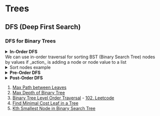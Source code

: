 # Trees

## DFS (Deep First Search)

### DFS for Binary Trees

<details>
<summary><b>In-Order DFS</b></summary>

```java
private void dfs(TreeNode node) {
  if (node == null) return;
  dfs(node.left);
  // action
  dfs(node.left);
}
```
</details>
We can use in-order traversal for sorting BST (Binary Search Tree) nodes by values if _action_ is adding a node or node value to a list
<details>
<summary>Sort nodes example</summary>

```java
private void dfs(TreeNode node, List<Integer> sortedList) {
  if (node == null) return;
  dfs(node.left);
  sortedList.add(node.val);
  dfs(node.left);
}
```

</details>

<details>
<summary><b>Pre-Order DFS</b></summary>

```java
private void dfs(TreeNode node) {
  if (node == null) return;
  // action
  dfs(node.left);
  dfs(node.left);
}
```
</details>

<details>
<summary><b>Post-Order DFS</b></summary>

```java
private void dfs(TreeNode node) {
  if (node == null) return;
  dfs(node.left);
  dfs(node.left);
  // action
}
```
</details>

1. [Max Path between Leaves](https://github.com/LenarBad/interview-questions/blob/main/trees/max-path-sum-between-leaves-in-beenary-tree.java)
2. [Max Depth of Binary Tree](https://github.com/LenarBad/interview-questions/blob/main/trees/max-depth-of-binary-tree.java)
3. [Binary Tree Level Order Traversal](https://github.com/LenarBad/interview-questions/blob/main/trees/tree-level-order-traversal.java) - [102. Leetcode](https://leetcode.com/problems/binary-tree-level-order-traversal/)
4. [Find Minimal Cost Leaf in a Tree](https://github.com/LenarBad/interview-questions/blob/main/trees/minimal-cost-leaf-in-tree.java)
5. [Kth Smallest Node in Binary Search Tree](https://github.com/LenarBad/interview-questions/blob/main/trees/kth-smallest-node-in-bst.java)
